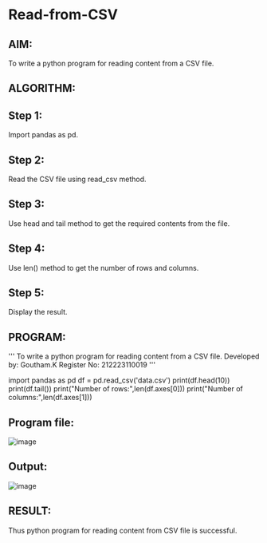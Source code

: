 # Read-from-CSV

## AIM:
To write a python program for reading content from a CSV file.
## ALGORITHM:
## Step 1:
Import pandas as pd.

## Step 2:
Read the CSV file using read_csv method.

## Step 3:
Use head and tail method to get the required contents from the file.

## Step 4:
Use len() method to get the number of rows and columns.

## Step 5:
Display the result.


## PROGRAM:
'''
To write a python program for reading content from a CSV file.
Developed by: Goutham.K
Register No: 212223110019
'''

import pandas as pd
df = pd.read_csv('data.csv')
print(df.head(10))
print(df.tail())
print("Number of rows:",len(df.axes[0]))
print("Number of columns:",len(df.axes[1]))

## Program file: 
![image](https://github.com/Goutham2306/Read-from-CSV/assets/138971154/016c0e9a-cfd5-42d4-8174-81dbb4357d18)

## Output:
![image](https://github.com/Goutham2306/Read-from-CSV/assets/138971154/69c11031-df70-4014-b079-231ec172e942)




## RESULT:
Thus python program for reading content from CSV file is successful.
